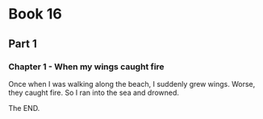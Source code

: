 # Book 16
## Part 1
### Chapter 1 - When my wings caught fire

Once when I was walking along the beach, I suddenly grew wings. Worse, they caught fire. So I ran into the sea and drowned.

The END.
